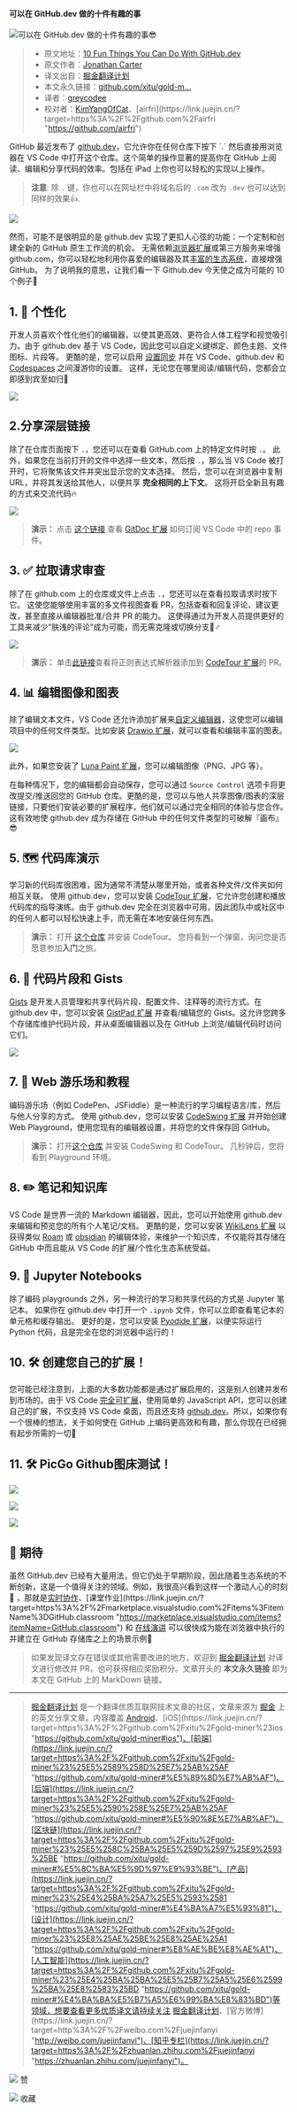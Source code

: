 #### 可以在 GitHub.dev 做的十件有趣的事

![可以在 GitHub.dev 做的十件有趣的事😎](https://p1-juejin.byteimg.com/tos-cn-i-k3u1fbpfcp/42910201ead3408a9882aa108cf95306~tplv-k3u1fbpfcp-zoom-crop-mark:1304:1304:1304:734.awebp)  

> -   原文地址：[10 Fun Things You Can Do With GitHub.dev](https://link.juejin.cn/?target=https%3A%2F%2Fdev.to%2Flostintangent%2F10-awesome-things-you-can-do-with-github-dev-5fm7 "https://dev.to/lostintangent/10-awesome-things-you-can-do-with-github-dev-5fm7")
> -   原文作者：[Jonathan Carter](https://link.juejin.cn/?target=https%3A%2F%2Fdev.to%2Flostintangent "https://dev.to/lostintangent")
> -   译文出自：[掘金翻译计划](https://link.juejin.cn/?target=https%3A%2F%2Fgithub.com%2Fxitu%2Fgold-miner "https://github.com/xitu/gold-miner")
> -   本文永久链接：[github.com/xitu/gold-m…](https://link.juejin.cn/?target=https%3A%2F%2Fgithub.com%2Fxitu%2Fgold-miner%2Fblob%2Fmaster%2Farticle%2F2021%2F10-awesome-things-you-can-do-with-github-dev.md "https://github.com/xitu/gold-miner/blob/master/article/2021/10-awesome-things-you-can-do-with-github-dev.md")
> -   译者：[greycodee](https://link.juejin.cn/?target=https%3A%2F%2Fgithub.com%2Fgreycodee "https://github.com/greycodee")
> -   校对者：[KimYangOfCat](https://link.juejin.cn/?target=https%3A%2F%2Fgithub.com%2FKimYangOfCat "https://github.com/KimYangOfCat")、[airfri](https://link.juejin.cn/?target=https%3A%2F%2Fgithub.com%2Fairfri "https://github.com/airfri")

GitHub 最近发布了 [github.dev](https://link.juejin.cn/?target=https%3A%2F%2Fgithub.dev "https://github.dev")，它允许你在任何仓库下按下 `.` 然后直接用浏览器在 VS Code 中打开这个仓库。这个简单的操作显著的提高你在 GitHub 上阅读、编辑和分享代码的效率。包括在 iPad 上你也可以轻松的实现以上操作。

> **注意**: 除 `.` 键，你也可以在网址栏中将域名后的 `.com` 改为 `.dev` 也可以达到同样的效果👍.

![](https://p3-juejin.byteimg.com/tos-cn-i-k3u1fbpfcp/bef1b77f914c4e79b1fbb2a2bdb840f1~tplv-k3u1fbpfcp-zoom-in-crop-mark:1304:0:0:0.awebp)

然而，可能不是很明显的是 github.dev 实现了更扣人心弦的功能：一个定制和创建全新的 GitHub 原生工作流的机会。 无需依赖[浏览器扩展](https://link.juejin.cn/?target=https%3A%2F%2Fgithub.com%2Fcollections%2Fgithub-browser-extensions "https://github.com/collections/github-browser-extensions")或第三方服务来增强 github.com，你可以轻松地利用你喜爱的编辑器及其[丰富的生态系统](https://link.juejin.cn/?target=https%3A%2F%2Fmarketplace.visualstudio.com%2Fvscode "https://marketplace.visualstudio.com/vscode")，直接增强 GitHub。 为了说明我的意思，让我们看一下 Github.dev 今天使之成为可能的 10 个例子🚀

## 1\. 💄 个性化

开发人员喜欢个性化他们的编辑器，以使其更高效、更符合人体工程学和视觉吸引力。由于 github.dev 基于 VS Code，因此您可以自定义键绑定、颜色主题、文件图标、片段等。 更酷的是，您可以启用 [设置同步](https://link.juejin.cn/?target=https%3A%2F%2Fcode.visualstudio.com%2Fdocs%2Feditor%2Fsettings-sync "https://code.visualstudio.com/docs/editor/settings-sync") 并在 VS Code、github.dev 和 [Codespaces](https://link.juejin.cn/?target=https%3A%2F%2Fgithub.com%2Ffeatures%2Fcodespaces "https://github.com/features/codespaces") 之间漫游你的设置。 这样，无论您在哪里阅读/编辑代码，您都会立即感到宾至如归💖

![](https://p3-juejin.byteimg.com/tos-cn-i-k3u1fbpfcp/36bd8d81085f49f796e3683a6ae87666~tplv-k3u1fbpfcp-zoom-in-crop-mark:1304:0:0:0.awebp)

## 2.分享深层链接

除了在仓库页面按下 `.`，您还可以在查看 GitHub.com 上的特定文件时按 `.`。 此外，如果您在当前打开的文件中选择一些文本，然后按 `.`，那么当 VS Code 被打开时，它将聚焦该文件并突出显示您的文本选择。 然后，您可以在浏览器中复制 URL，并将其发送给其他人，以便共享 **完全相同的上下文**。 这将开启全新且有趣的方式来交流代码🔥

![](https://p3-juejin.byteimg.com/tos-cn-i-k3u1fbpfcp/3b02c9f93b4d418db58db44e88883612~tplv-k3u1fbpfcp-zoom-in-crop-mark:1304:0:0:0.awebp)

> **演示：** 点击 [这个链接](https://link.juejin.cn/?target=https%3A%2F%2Fgithub.dev%2Flostintangent%2Fgitdoc%2Fblob%2Fmaster%2Fsrc%2Fextension.ts%23L26-L27 "https://github.dev/lostintangent/gitdoc/blob/master/src/extension.ts#L26-L27") 查看 [GitDoc 扩展](https://link.juejin.cn/?target=https%3A%2F%2Faka.ms%2Fgitdoc "https://aka.ms/gitdoc") 如何订阅 VS Code 中的 repo 事件。

## 3\. ✅ 拉取请求审查

除了在 github.com 上的仓库或文件上点击 `.`，您还可以在查看拉取请求时按下它。 这使您能够使用丰富的多文件视图查看 PR，包括查看和回复评论、建议更改，甚至直接从编辑器批准/合并 PR 的能力。 这使得通过为开发人员提供更好的工具来减少“肤浅的评论”成为可能，而无需克隆或切换分支🙅♂️

![](https://p3-juejin.byteimg.com/tos-cn-i-k3u1fbpfcp/cce81294938b4681a1dbdf36e8f5aeaa~tplv-k3u1fbpfcp-zoom-in-crop-mark:1304:0:0:0.awebp)

> **演示：** 单击[此链接](https://link.juejin.cn/?target=https%3A%2F%2Fgithub.dev%2Fmicrosoft%2Fcodetour%2Fpull%2F153 "https://github.dev/microsoft/codetour/pull/153")查看将正则表达式解析器添加到 [CodeTour 扩展](https://link.juejin.cn/?target=https%3A%2F%2Faka.ms%2Fcodetour "https://aka.ms/codetour")的 PR。

## 4\. 📊 编辑图像和图表

除了编辑文本文件，VS Code 还允许添加扩展来[自定义编辑器](https://link.juejin.cn/?target=https%3A%2F%2Fcode.visualstudio.com%2Fapi%2Fextension-guides%2Fcustom-editors "https://code.visualstudio.com/api/extension-guides/custom-editors")，这使您可以编辑项目中的任何文件类型。比如安装 [Drawio 扩展](https://link.juejin.cn/?target=https%3A%2F%2Fmarketplace.visualstudio.com%2Fitems%3FitemName%3Dhediet.vscode-drawio "https://marketplace.visualstudio.com/items?itemName=hediet.vscode-drawio")，就可以查看和编辑丰富的图表。

![](https://p3-juejin.byteimg.com/tos-cn-i-k3u1fbpfcp/1a038e203ebe4904bd48c910e29bebf5~tplv-k3u1fbpfcp-zoom-in-crop-mark:1304:0:0:0.awebp)

此外，如果您安装了 [Luna Paint 扩展](https://link.juejin.cn/?target=https%3A%2F%2Fmarketplace.visualstudio.com%2Fitems%3FitemName%3DTyriar.luna-paint "https://marketplace.visualstudio.com/items?itemName=Tyriar.luna-paint")，您可以编辑图像（PNG、JPG 等）。

在每种情况下，您的编辑都会自动保存，您可以通过 `Source Control` 选项卡将更改提交/推送回您的 GitHub 仓库。更酷的是，您可以与他人共享图像/图表的深层链接，只要他们安装必要的扩展程序，他们就可以通过完全相同的体验与您合作。 这有效地使 github.dev 成为存储在 GitHub 中的任何文件类型的可破解『画布』😎

## 5\. 🗺 代码库演示

学习新的代码库很困难，因为通常不清楚从哪里开始，或者各种文件/文件夹如何相互关联。 使用 github.dev，您可以安装 [CodeTour 扩展](https://link.juejin.cn/?target=https%3A%2F%2Faka.ms%2Fcodetour "https://aka.ms/codetour")，它允许您创建和播放代码库的指导演练。由于 github.dev 完全在浏览器中可用，因此团队中或社区中的任何人都可以轻松快速上手，而无需在本地安装任何东西。

> **演示：** 打开 [这个仓库](https://link.juejin.cn/?target=https%3A%2F%2Fgithub.dev%2Fmicrosoft%2Fcodetour "https://github.dev/microsoft/codetour") 并安装 CodeTour。 您将看到一个弹窗，询问您是否愿意参加**入门**之旅。

## 6\. 📕 代码片段和 Gists

[Gists](https://link.juejin.cn/?target=https%3A%2F%2Fgist.github.com "https://gist.github.com") 是开发人员管理和共享代码片段、配置文件、注释等的流行方式。在 github.dev 中，您可以安装 [GistPad 扩展](https://link.juejin.cn/?target=https%3A%2F%2Faka.ms%2Fgistpad "https://aka.ms/gistpad") 并查看/编辑您的 Gists。这允许您跨多个存储库维护代码片段，并从桌面编辑器以及在 GitHub 上浏览/编辑代码时访问它们。

![](https://p3-juejin.byteimg.com/tos-cn-i-k3u1fbpfcp/b4a359a5224340afba2bc28b1a7c65d5~tplv-k3u1fbpfcp-zoom-in-crop-mark:1304:0:0:0.awebp)

## 7\. 🎢 Web 游乐场和教程

编码游乐场（例如 CodePen、JSFiddle）是一种流行的学习编程语言/库，然后与他人分享的方式。 使用 github.dev，您可以安装 [CodeSwing 扩展](https://link.juejin.cn/?target=https%3A%2F%2Faka.ms%2Fcodeswing "https://aka.ms/codeswing") 并开始创建 Web Playground，使用您现有的编辑器设置，并将您的文件保存回 GitHub。

> **演示：** 打开[这个仓库](https://link.juejin.cn/?target=https%3A%2F%2Fgithub.dev%2Flostintangent%2Frock-paper-scissors "https://github.dev/lostintangent/rock-paper-scissors") 并安装 CodeSwing 和 CodeTour。 几秒钟后，您将看到 Playground 环境。

## 8\. ✏️ 笔记和知识库

VS Code 是世界一流的 Markdown 编辑器，因此，您可以开始使用 github.dev 来编辑和预览您的所有个人笔记/文档。 更酷的是，您可以安装 [WikiLens 扩展](https://link.juejin.cn/?target=https%3A%2F%2Faka.ms%2Fwikilens "https://aka.ms/wikilens") 以获得类似 [Roam](https://link.juejin.cn/?target=https%3A%2F%2Froamresearch.com%2F "https://roamresearch.com/") 或 [obsidian](https://link.juejin.cn/?target=https%3A%2F%2Fobsidian.md%2F "https://obsidian.md/") 的编辑体验，来维护一个知识库，不仅能将其存储在 GitHub 中而且能从 VS Code 的扩展/个性化生态系统受益。

## 9\. 📓 Jupyter Notebooks

除了编码 playgrounds 之外，另一种流行的学习和共享代码的方式是 Jupyter 笔记本。 如果你在 github.dev 中打开一个 `.ipynb` 文件，你可以立即查看笔记本的单元格和缓存输出。 更好的是，您可以安装 [Pyodide 扩展](https://link.juejin.cn/?target=https%3A%2F%2Fmarketplace.visualstudio.com%2Fitems%3FitemName%3Djoyceerhl.vscode-pyodide "https://marketplace.visualstudio.com/items?itemName=joyceerhl.vscode-pyodide")，以便实际运行 Python 代码，且是完全在您的浏览器中运行的！

## 10. 🛠 创建您自己的扩展！

您可能已经注意到，上面的大多数功能都是通过扩展启用的，这是别人创建并发布到市场的。由于 VS Code [完全可扩展](https://link.juejin.cn/?target=https%3A%2F%2Fcode.visualstudio.com%2Fapi%2Freferences%2Fvscode-api "https://code.visualstudio.com/api/references/vscode-api")，使用简单的 JavaScript API，您可以创建自己的扩展，不仅支持 VS Code 桌面，而且还支持 [github.dev](https://link.juejin.cn/?target=https%3A%2F%2Fgithub.com%2Fmicrosoft%2Fvscode-docs%2Fblob%2Fvnext%2Fapi%2Fextension-guides%2Fweb-extensions.md "https://github.com/microsoft/vscode-docs/blob/vnext/api/extension-guides/web-extensions.md")。所以，如果你有一个很棒的想法，关于如何使在 GitHub 上编码更高效和有趣，那么你现在已经拥有起步所需的一切🏃

## 11\. 🛠 PicGo Github图床测试！
![](https://raw.githubusercontent.com/zhoujinjiankim/PicGo/master/others/Microsoft.png)

![](https://raw.githubusercontent.com/zhoujinjiankim/PicGo/master/others/Google.png)

![](https://raw.githubusercontent.com/zhoujinjiankim/PicGo/master/others/Apple.png)

## 🔮 期待

虽然 GitHub.dev 已经有大量用法，但它仍处于早期阶段，因此随着生态系统的不断创新，这是一个值得关注的领域。例如，我很高兴看到这样一个激动人心的时刻🙌 ，那就是[实时协作](https://link.juejin.cn/?target=https%3A%2F%2Faka.ms%2Fvsls "https://aka.ms/vsls")、[课堂作业](https://link.juejin.cn/?target=https%3A%2F%2Fmarketplace.visualstudio.com%2Fitems%3FitemName%3DGitHub.classroom "https://marketplace.visualstudio.com/items?itemName=GitHub.classroom") 和 [在线演讲](https://link.juejin.cn/?target=https%3A%2F%2Fmarketplace.visualstudio.com%2Fitems%3FitemName%3Dmarp-team.marp-vscode "https://marketplace.visualstudio.com/items?itemName=marp-team.marp-vscode") 可以很快成为能在浏览器中执行的并建立在 GitHub 存储库之上的场景示例💯

> 如果发现译文存在错误或其他需要改进的地方，欢迎到 [掘金翻译计划](https://link.juejin.cn/?target=https%3A%2F%2Fgithub.com%2Fxitu%2Fgold-miner "https://github.com/xitu/gold-miner") 对译文进行修改并 PR，也可获得相应奖励积分。文章开头的 **本文永久链接** 即为本文在 GitHub 上的 MarkDown 链接。

___

> [掘金翻译计划](https://link.juejin.cn/?target=https%3A%2F%2Fgithub.com%2Fxitu%2Fgold-miner "https://github.com/xitu/gold-miner") 是一个翻译优质互联网技术文章的社区，文章来源为 [掘金](https://juejin.im/ "https://juejin.im") 上的英文分享文章。内容覆盖 [Android](https://link.juejin.cn/?target=https%3A%2F%2Fgithub.com%2Fxitu%2Fgold-miner%23android "https://github.com/xitu/gold-miner#android")、[iOS](https://link.juejin.cn/?target=https%3A%2F%2Fgithub.com%2Fxitu%2Fgold-miner%23ios "https://github.com/xitu/gold-miner#ios")、[前端](https://link.juejin.cn/?target=https%3A%2F%2Fgithub.com%2Fxitu%2Fgold-miner%23%25E5%2589%258D%25E7%25AB%25AF "https://github.com/xitu/gold-miner#%E5%89%8D%E7%AB%AF")、[后端](https://link.juejin.cn/?target=https%3A%2F%2Fgithub.com%2Fxitu%2Fgold-miner%23%25E5%2590%258E%25E7%25AB%25AF "https://github.com/xitu/gold-miner#%E5%90%8E%E7%AB%AF")、[区块链](https://link.juejin.cn/?target=https%3A%2F%2Fgithub.com%2Fxitu%2Fgold-miner%23%25E5%258C%25BA%25E5%259D%2597%25E9%2593%25BE "https://github.com/xitu/gold-miner#%E5%8C%BA%E5%9D%97%E9%93%BE")、[产品](https://link.juejin.cn/?target=https%3A%2F%2Fgithub.com%2Fxitu%2Fgold-miner%23%25E4%25BA%25A7%25E5%2593%2581 "https://github.com/xitu/gold-miner#%E4%BA%A7%E5%93%81")、[设计](https://link.juejin.cn/?target=https%3A%2F%2Fgithub.com%2Fxitu%2Fgold-miner%23%25E8%25AE%25BE%25E8%25AE%25A1 "https://github.com/xitu/gold-miner#%E8%AE%BE%E8%AE%A1")、[人工智能](https://link.juejin.cn/?target=https%3A%2F%2Fgithub.com%2Fxitu%2Fgold-miner%23%25E4%25BA%25BA%25E5%25B7%25A5%25E6%2599%25BA%25E8%2583%25BD "https://github.com/xitu/gold-miner#%E4%BA%BA%E5%B7%A5%E6%99%BA%E8%83%BD")等领域，想要查看更多优质译文请持续关注 [掘金翻译计划](https://link.juejin.cn/?target=https%3A%2F%2Fgithub.com%2Fxitu%2Fgold-miner "https://github.com/xitu/gold-miner")、[官方微博](https://link.juejin.cn/?target=http%3A%2F%2Fweibo.com%2Fjuejinfanyi "http://weibo.com/juejinfanyi")、[知乎专栏](https://link.juejin.cn/?target=https%3A%2F%2Fzhuanlan.zhihu.com%2Fjuejinfanyi "https://zhuanlan.zhihu.com/juejinfanyi")。

![](https://lf3-cdn-tos.bytescm.com/obj/static/xitu_juejin_web/00ba359ecd0075e59ffbc3d810af551d.svg) 赞

![](https://lf3-cdn-tos.bytescm.com/obj/static/xitu_juejin_web/3d482c7a948bac826e155953b2a28a9e.svg) 收藏
